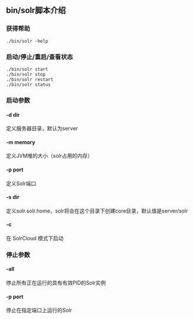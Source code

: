## bin/solr脚本介绍
### 获得帮助
```
./bin/solr -help
```
### 启动/停止/重启/查看状态
```
./bin/solr start
./bin/solr stop
./bin/solr restart
./bin/solr status
```

### 启动参数

#### -d dir
定义服务器目录，默认为server

#### -m memory 
定义JVM堆的大小（solr占用的内存）

#### -p port 
定义Solr端口

#### -s dir
定义solr.solr.home，solr将会在这个目录下创建core目录，默认值是server/solr

#### -c 
在 SolrCloud 模式下启动

### 停止参数

#### -all
停止所有正在运行的具有有效PID的Solr实例

#### -p port
停止在指定端口上运行的Solr


